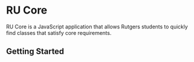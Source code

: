 <h1>RU Core</h1>

RU Core is a JavaScript application that allows Rutgers students to quickly find classes that satisfy core requirements.

<h2>Getting Started</h2>

